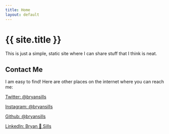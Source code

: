 ```yaml
---
title: Home
layout: default
---
```


# {{ site.title }}

This is just a simple, static site where I can share stuff that I think is neat.

## Contact Me

I am easy to find! Here are other places on the internet where you can reach me:

[Twitter: @bryansills](https://www.twitter.com/bryansills)

[Instagram: @bryansills](https://www.instagram.com/bryansills/)

[Github: @bryansills](https://www.github.com/bryansills)

[LinkedIn: Bryan 🤖 Sills](https://www.linkedin.com/in/bryan%F0%9F%A4%96-sills-b6717a82)
